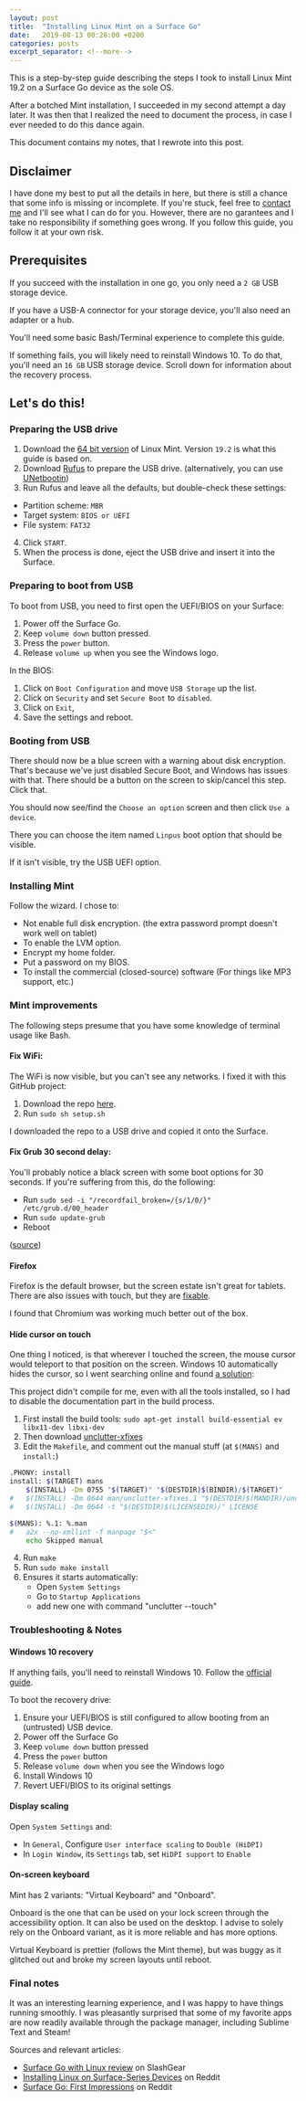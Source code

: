 ```yaml
---
layout: post
title:  "Installing Linux Mint on a Surface Go"
date:   2019-08-13 00:28:00 +0200
categories: posts
excerpt_separator: <!--more-->
---
```


This is a step-by-step guide describing the steps I took to install Linux Mint 19.2 on a Surface Go device as the sole OS.

<!--more--> 

After a botched Mint installation, I succeeded in my second attempt a day later.
It was then that I realized the need to document the process, in case I ever needed to do this dance again.

This document contains my notes, that I rewrote into this post.

## Disclaimer

I have done my best to put all the details in here, but there is still a chance that some info is missing or incomplete.
If you're stuck, feel free to [contact me](https://kenvanhoeylandt.net) and I'll see what I can do for you.
However, there are no garantees and I take no responsibility if something goes wrong.
If you follow this guide, you follow it at your own risk.

## Prerequisites

If you succeed with the installation in one go, you only need a `2 GB` USB storage device.

If you have a USB-A connector for your storage device, you'll also need an adapter or a hub.

You'll need some basic Bash/Terminal experience to complete this guide.

If something fails, you will likely need to reinstall Windows 10. To do that, you'll need an `16 GB` USB storage device.
Scroll down for information about the recovery process.

## Let's do this!

### Preparing the USB drive

1. Download the [64 bit version](https://linuxmint.com) of Linux Mint. Version `19.2` is what this guide is based on.
2. Download [Rufus](https://rufus.ie) to prepare the USB drive. (alternatively, you can use [UNetbootin](https://unetbootin.github.io))
3. Run Rufus and leave all the defaults, but double-check these settings:
  - Partition scheme: `MBR`
  - Target system: `BIOS or UEFI`
  - File system: `FAT32`
4. Click `START`.
5. When the process is done, eject the USB drive and insert it into the Surface.

### Preparing to boot from USB

To boot from USB, you need to first open the UEFI/BIOS on your Surface:

1. Power off the Surface Go.
2. Keep `volume down` button pressed.
3. Press the `power` button.
4. Release `volume up` when you see the Windows logo.

In the BIOS:

1. Click on `Boot Configuration` and move `USB Storage` up the list.
2. Click on `Security` and set `Secure Boot` to `disabled`.
3. Click on `Exit`,
4. Save the settings and reboot.

### Booting from USB

There should now be a blue screen with a warning about disk encryption.
That's because we've just disabled Secure Boot, and Windows has issues with that.
There should be a button on the screen to skip/cancel this step. Click that.

You should now see/find the `Choose an option` screen and then click `Use a device`.

There you can choose the item named `Linpus` boot option that should be visible.

If it isn't visible, try the USB UEFI option.

### Installing Mint

Follow the wizard. I chose to:

- Not enable full disk encryption. (the extra password prompt doesn't work well on tablet)
- To enable the LVM option.
- Encrypt my home folder.
- Put a password on my BIOS.
- To install the commercial (closed-source) software (For things like MP3 support, etc.)

### Mint improvements

The following steps presume that you have some knowledge of terminal usage like Bash.

#### Fix WiFi:

The WiFi is now visible, but you can't see any networks. I fixed it with this GitHub project:

1. Download the repo [here](https://github.com/jakeday/linux-surface).
2. Run `sudo sh setup.sh`

I downloaded the repo to a USB drive and copied it onto the Surface.

#### Fix Grub 30 second delay:

You'll probably notice a black screen with some boot options for 30 seconds.
If you're suffering from this, do the following:

- Run `sudo sed -i "/recordfail_broken=/{s/1/0/}" /etc/grub.d/00_header`
- Run `sudo update-grub`
- Reboot

([source](https://forums.linuxmint.com/viewtopic.php?t=287026))

#### Firefox

Firefox is the default browser, but the screen estate isn't great for tablets.
There are also issues with touch, but they are [fixable](https://askubuntu.com/questions/853910/ubuntu-16-and-touchscreen-scrolling-in-firefox).

I found that Chromium was working much better out of the box.

#### Hide cursor on touch

One thing I noticed, is that wherever I touched the screen, the mouse cursor would teleport to that position
on the screen. Windows 10 automatically hides the cursor, so I went searching online and found [a solution](https://github.com/nowrep/unclutter-xfixes):

This project didn't compile for me, even with all the tools installed, so I had to disable the
documentation part in the build process.

1. First install the build tools: `sudo apt-get install build-essential ev libx11-dev libxi-dev`
2. Then download [unclutter-xfixes](https://github.com/nowrep/unclutter-xfixes)
3. Edit the `Makefile`, and comment out the manual stuff (at `$(MANS)` and `install:`)

```bash
.PHONY: install
install: $(TARGET) mans
	$(INSTALL) -Dm 0755 "$(TARGET)" "$(DESTDIR)$(BINDIR)/$(TARGET)"
#	$(INSTALL) -Dm 0644 man/unclutter-xfixes.1 "$(DESTDIR)$(MANDIR)/unclutter.1"
#	$(INSTALL) -Dm 0644 -t "$(DESTDIR)$(LICENSEDIR)/" LICENSE
```

```bash
$(MANS): %.1: %.man
#	a2x --no-xmllint -f manpage "$<"
    echo Skipped manual
```

4. Run `make`
5. Run `sudo make install`
6. Ensures it starts automatically:
	- Open `System Settings`
	- Go to `Startup Applications`
	- add new one with command "unclutter --touch"

### Troubleshooting & Notes

#### Windows 10 recovery

If anything fails, you'll need to reinstall Windows 10.
Follow the [official guide](https://support.microsoft.com/en-us/surfacerecoveryimage).

To boot the recovery drive:

1. Ensure your UEFI/BIOS is still configured to allow booting from an (untrusted) USB device.
2. Power off the Surface Go
3. Keep `volume down` button pressed
4. Press the `power` button
5. Release `volume down` when you see the Windows logo
6. Install Windows 10
7. Revert UEFI/BIOS to its original settings

#### Display scaling

Open `System Settings` and:

- In `General`, Configure `User interface scaling` to `Double (HiDPI)`
- In `Login Window`, its `Settings` tab, set `HiDPI support` to `Enable`

#### On-screen keyboard

Mint has 2 variants: "Virtual Keyboard" and "Onboard".

Onboard is the one that can be used on your lock screen through the accessibility option. It can also be used on the desktop.
I advise to solely rely on the Onboard variant, as it is more reliable and has more options.

Virtual Keyboard is prettier (follows the Mint theme), but was buggy as it glitched out and broke my screen layouts until reboot.

### Final notes

It was an interesting learning experience, and I was happy to have things running smoothly.
I was pleasantly surprised that some of my favorite apps are now readily available through the package manager, including Sublime Text and Steam!

Sources and relevant articles:

- [Surface Go with Linux review](https://www.slashgear.com/surface-go-with-linux-review-almost-the-perfect-open-source-notepad-25558990/) on SlashGear
- [Installing Linux on Surface-Series Devices](https://www.reddit.com/r/SurfaceLinux/comments/7kb1ky/guide_installing_linux_on_surfaceseries_devices/) on Reddit
- [Surface Go: First Impressions](https://www.reddit.com/r/SurfaceLinux/comments/94hjxv/surface_go_first_impressions/) on Reddit
